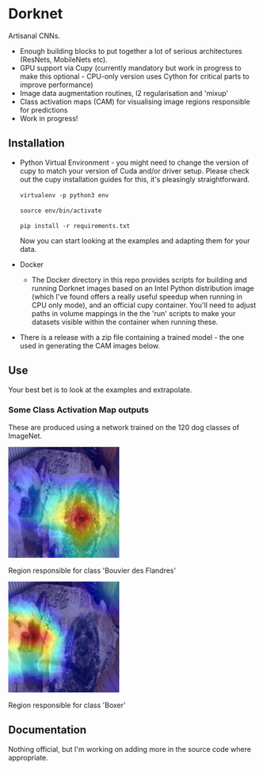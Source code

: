 # Dorknet

Artisanal CNNs. 

* Enough building blocks to put together a lot of serious architectures (ResNets, MobileNets etc). 
* GPU support via Cupy (currently mandatory but work in progress to make this optional - CPU-only version uses Cython for critical parts to improve performance)
* Image data augmentation routines, l2 regularisation and 'mixup'
* Class activation maps (CAM) for visualising image regions responsible for predictions
* Work in progress!


## Installation
 
* Python Virtual Environment - you might need to change the version of cupy to match your version of Cuda and/or driver setup. Please check out the cupy installation guides for this, it's pleasingly straightforward.

  `virtualenv -p python3 env`

  `source env/bin/activate`

  `pip install -r requirements.txt`

  Now you can start looking at the examples and adapting them for your data.

* Docker
   * The Docker directory in this repo provides scripts for building and running Dorknet images based on an Intel Python distribution image (which I've found offers a really useful speedup when running in CPU only mode), and an official cupy container. You'll need to adjust paths in volume mappings in the the 'run' scripts to make your datasets visible within the container when running these.

* There is a release with a zip file containing a trained model - the one used in generating the CAM images below.

## Use

Your best bet is to look at the examples and extrapolate.

### Some Class Activation Map outputs

These are produced using a network trained on the 120 dog classes of ImageNet.

![alt text](./CAM_images/0_Bouvier_des_Flandres.png "CAM visualisation")

Region responsible for class 'Bouvier des Flandres'

![alt text](./CAM_images/2_boxer.png "CAM visualisation")

Region responsible for class 'Boxer'

## Documentation 

Nothing official, but I'm working on adding more in the source code where appropriate.